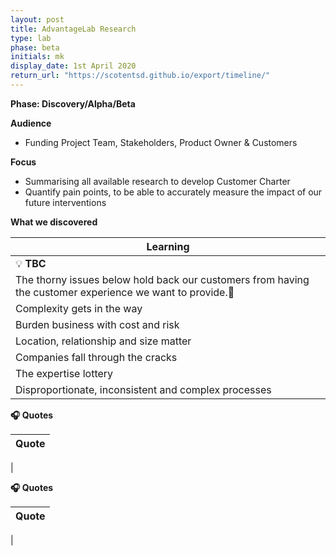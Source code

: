 ```yaml
---
layout: post
title: AdvantageLab Research
type: lab
phase: beta
initials: mk
display_date: 1st April 2020
return_url: "https://scotentsd.github.io/export/timeline/"
---
```


**Phase: Discovery/Alpha/Beta**

**Audience**
- Funding Project Team, Stakeholders, Product Owner & Customers

**Focus**
- Summarising all available research to develop Customer Charter
- Quantify pain points, to be able to accurately measure the impact of our future interventions


**What we discovered**

| Learning
| ---
| 💡  **TBC**
| The thorny issues below hold back our customers from having the customer experience we want to provide.
| Complexity gets in the way
| Burden business with cost and risk
| Location, relationship and size matter
| Companies fall through the cracks
| The expertise lottery
| Disproportionate, inconsistent and complex processes



**🎧 Quotes**

| Quote
| ---
|

<!--more-->


**🎧 Quotes**

| Quote
| ---
|
